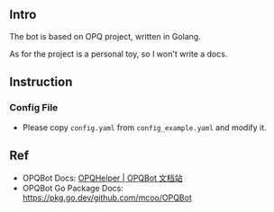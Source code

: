## Intro

The bot is based on OPQ project, written in Golang.

As for the project is a personal toy, so I won't write a docs.

## Instruction

### Config File

- Please copy `config.yaml` from `config_example.yaml` and modify it.

## Ref

- OPQBot Docs: [OPQHelper | OPQBot 文档站](https://docs.opqbot.com/)
- OPQBot Go Package Docs: https://pkg.go.dev/github.com/mcoo/OPQBot
